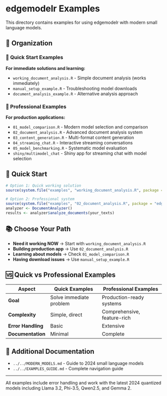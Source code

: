 # edgemodelr Examples

This directory contains examples for using edgemodelr with modern small language models.

## 📁 Organization

### 🚀 Quick Start Examples
**For immediate solutions and learning:**
- `working_document_analysis.R` - Simple document analysis (works immediately)
- `manual_setup_example.R` - Troubleshooting model downloads
- `document_analysis_example.R` - Alternative analysis approach

### 🎯 Professional Examples  
**For production applications:**
- `01_model_comparison.R` - Modern model selection and comparison
- `02_document_analysis.R` - Advanced document analysis system
- `03_content_generation.R` - Multi-format content generation
- `04_streaming_chat.R` - Interactive streaming conversations
- `05_model_benchmarking.R` - Systematic model evaluation
- `shiny/multimodel_chat` - Shiny app for streaming chat with model selection

## 🏃 Quick Start

```r
# Option 1: Quick working solution
source(system.file("examples", "working_document_analysis.R", package = "edgemodelr"))

# Option 2: Professional system  
source(system.file("examples", "02_document_analysis.R", package = "edgemodelr"))
analyzer <- DocumentAnalyzer()
results <- analyzer$analyze_documents(your_texts)
```

## 📚 Choose Your Path

- **Need it working NOW** → Start with `working_document_analysis.R`
- **Building production app** → Use `02_document_analysis.R`
- **Learning about models** → Check `01_model_comparison.R`
- **Having download issues** → Use `manual_setup_example.R`

## 🆚 Quick vs Professional Examples

| Aspect | Quick Examples | Professional Examples |
|--------|----------------|----------------------|
| **Goal** | Solve immediate problem | Production-ready systems |
| **Complexity** | Simple, direct | Comprehensive, feature-rich |
| **Error Handling** | Basic | Extensive |
| **Documentation** | Minimal | Complete |

## 📖 Additional Documentation

- `../../MODERN_MODELS.md` - Guide to 2024 small language models
- `../../EXAMPLES_GUIDE.md` - Complete navigation guide

---

All examples include error handling and work with the latest 2024 quantized models including Llama 3.2, Phi-3.5, Qwen2.5, and Gemma 2.